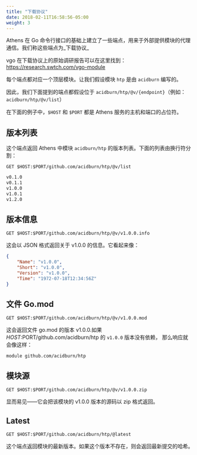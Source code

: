 ```yaml
---
title: "下载协议"
date: 2018-02-11T16:58:56-05:00
weight: 3
---
```


Athens 在 Go 命令行接口的基础上建立了一些端点，用来于外部提供模块的代理通信。我们称这些端点为_下载协议_

vgo 在下载协议上的原始调研报告可以在这里找到：https://research.swtch.com/vgo-module

每个端点都对应一个顶层模块。让我们假设模块 `htp` 是由 `acidburn` 编写的。

因此，我们下面提到的端点都假设位于 `acidburn/htp/@v/{endpoint}`（例如：`acidburn/htp/@v/list`）

在下面的例子中，`$HOST` 和 `$PORT` 都是 Athens 服务的主机和端口的占位符。

## 版本列表

这个端点返回 Athens 中模块 `acidburn/htp` 的版本列表。下面的列表由换行符分割：

```HTTP
GET $HOST:$PORT/github.com/acidburn/htp/@v/list
```

```HTML
v0.1.0
v0.1.1
v1.0.0
v1.0.1
v1.2.0
```

## 版本信息

```HTTP
GET $HOST:$PORT/github.com/acidburn/htp/@v/v1.0.0.info
```

这会以 JSON 格式返回关于 v1.0.0 的信息。它看起来像：

```json
{
    "Name": "v1.0.0",
    "Short": "v1.0.0",
    "Version": "v1.0.0",
    "Time": "1972-07-18T12:34:56Z"
}
```

## 文件 Go.mod

```HTTP
GET $HOST:$PORT/github.com/acidburn/htp/@v/v1.0.0.mod
```

这会返回文件 go.mod 的版本 v1.0.0.如果 $HOST:$PORT/github.com/acidburn/htp 的 `v1.0.0` 版本没有依赖，
那么响应就会像这样：

```
module github.com/acidburn/htp
```

## 模块源

```HTTP
GET $HOST:$PORT/github.com/acidburn/htp/@v/v1.0.0.zip
```

显而易见——它会把该模块的 v1.0.0 版本的源码以 zip 格式返回。

## Latest

```HTTP
GET $HOST:$PORT/github.com/acidburn/htp/@latest
```

这个端点返回模块的最新版本。如果这个版本不存在，则会返回最新提交的哈希。

